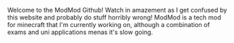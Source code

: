 Welcome to the ModMod Github! Watch in amazement as I get confused by this website and probably do stuff horribly wrong!
ModMod is a tech mod for minecraft that I'm currently working on, although a combination of exams and uni applications menas it's slow going.

